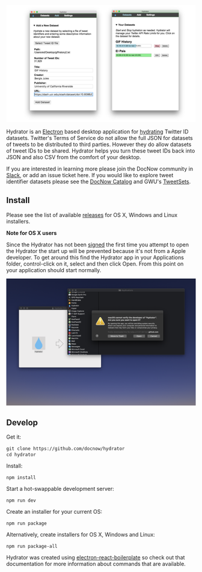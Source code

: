 <img width="800" src="https://raw.githubusercontent.com/docnow/hydrator/master/images/screencap.png"
/> 

Hydrator is an [Electron] based desktop application for [hydrating] Twitter ID
datasets. Twitter's Terms of Service do not allow the full JSON for datasets of
tweets to be distributed to third parties. However they do allow datasets of
tweet IDs to be shared. Hydrator helps you turn these tweet IDs back into JSON
and also CSV from the comfort of your desktop.

If you are interested in learning more please join the DocNow community in
[Slack], or add an issue ticket here. If you would like to explore tweet
identifier datasets please see the [DocNow
Catalog](https://www.docnow.io/catalog/) and GWU's
[TweetSets](https://tweetsets.library.gwu.edu/).

## Install

Please see the list of available 
[releases](https://github.com/DocNow/hydrator/releases) for OS X, Windows and
Linux installers.

**Note for OS X users**

Since the Hydrator has not been
[signed](https://developer.apple.com/developer-id/) the first time you attempt
to open the Hydrator the start up will be prevented because it's not from a
Apple developer. To get around this find the Hydrator app in your Applications
folder, control-click on it, select and then click Open. From this point on your
application should start normally.

<img width="800" src="https://raw.githubusercontent.com/docnow/hydrator/master/images/osx-open.png">

## Develop

Get it:

    git clone https://github.com/docnow/hydrator
    cd hydrator

Install:

    npm install

Start a hot-swappable development server:

    npm run dev

Create an installer for your current OS:

    npm run package

Alternatively, create installers for OS X, Windows and Linux:

    npm run package-all

Hydrator was created using [electron-react-boilerplate] so check out that
documentation for more information about commands that are available.

[Electron]: http://electron.atom.io/
[Slack]: https://docnowteam.slack.com
[electron-react-boilerplate]: https://github.com/chentsulin/electron-react-boilerplate
[hydrating]: https://medium.com/on-archivy/on-forgetting-e01a2b95272#.lrkof12q5
